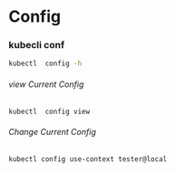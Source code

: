 # Config

### kubecli conf
```sh
kubectl  config -h
```

###### view Current Config

```sh
kubectl  config view
```

###### Change Current Config

```sh
kubectl config use-context tester@local
```